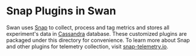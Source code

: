 # Snap Plugins in Swan

Swan uses [Snap](https://github.com/intelsdi-x/snap) to collect, process and tag metrics and stores all experiment's data in [Cassandra](http://cassandra.apache.org/) database. These customized plugins are packaged under this directory for convenience. To learn more about Snap and other plugins for telemetry collection, visit [snap-telemetry.io](http://snap-telemetry.io).

